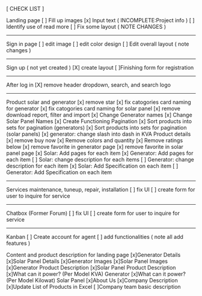 [ CHECK LIST ]

Landing page
[ ] Fill up images
[x] Input text ( INCOMPLETE:Project info )
[ ] Identify use of read more
[ ] Fix some layout ( NOTE CHANGES )

---

Sign in page
[ ] edit image
[ ] edit color design
[ ] Edit overall layout ( note changes )

---

Sign up ( not yet created )
[X] create layout
[ ]Finishing form for registration

---

After log in
[X] remove header dropdown, search, and search logo

---

Product solar and generator
[x] remove star
[x] fix catogories card naming for generator
[x] fix catogories card naming for solar panel
[x] remove download report, filter and import
[x] Change Generator names
[x] Change Solar Panel Names
[x] Create Functioning Pagination
[x] Sort products into sets for pagination (generators)
[x] Sort products into sets for pagination (solar panels)
[x] generator: change slash into dash in KVA
Product details
[x] remove buy now
[x] Remove colors and quantity
[x] Remove ratings below
[x] remove favorite in generator page
[x] remove favorite in solar panel page
[x] Solar: Add pages for each item
[x] Generator: Add pages for each item
[ ] Solar: change description for each items
[ ] Generator: change description for each item
[x] Solar: Add Specification on each item
[ ] Generator: Add Specification on each item

---

Services maintenance, tuneup, repair, installation
[ ] fix UI
[ ] create form for user to inquire for service

---

Chatbox (Former Forum)
[ ] fix UI
[ ] create form for user to inquire for service

---

Kanban
[ ] Create account for agent
[ ] add functionalities ( note all add features )

Content and product description for landing page
[x]Generator Details
[x]Solar Panel Details
[x]Generator Images
[x]Solar Panel Images
[x]Generator Product Description
[x]Solar Panel Product Description
[x]What can it power? (Per Model KVA) Generator
[x]What can it power? (Per Model Kilowat) Solar Panel
[x]About Us
[x]Company Description
[x]Update List of Products in Excel
[ ]Company team basic description
